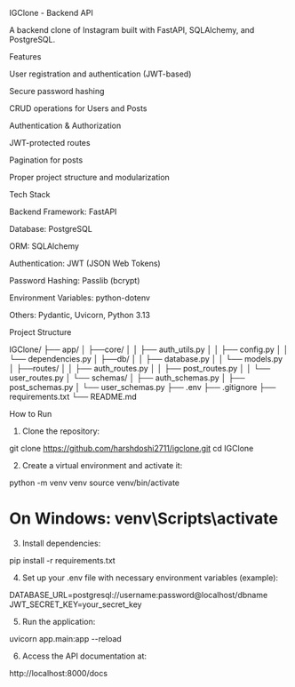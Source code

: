 IGClone - Backend API

A backend clone of Instagram built with FastAPI, SQLAlchemy, and PostgreSQL.

Features

User registration and authentication (JWT-based)

Secure password hashing

CRUD operations for Users and Posts

Authentication & Authorization

JWT-protected routes

Pagination for posts

Proper project structure and modularization


Tech Stack

Backend Framework: FastAPI

Database: PostgreSQL

ORM: SQLAlchemy

Authentication: JWT (JSON Web Tokens)

Password Hashing: Passlib (bcrypt)

Environment Variables: python-dotenv

Others: Pydantic, Uvicorn, Python 3.13


Project Structure

IGClone/
├── app/
│   ├──core/
│   │   ├── auth_utils.py
│   │   ├── config.py
│   │   └── dependencies.py
│   ├──db/
│   │   ├── database.py
│   │   └── models.py
│   ├──routes/
│   │   ├── auth_routes.py
│   │   ├── post_routes.py
│   │   └── user_routes.py
│   └── schemas/
│       ├── auth_schemas.py
│       ├── post_schemas.py
│       └── user_schemas.py
├── .env
├── .gitignore
├── requirements.txt
└── README.md

How to Run

1. Clone the repository:

git clone https://github.com/harshdoshi2711/igclone.git
cd IGClone


2. Create a virtual environment and activate it:

python -m venv venv
source venv/bin/activate 
# On Windows: venv\Scripts\activate


3. Install dependencies:

pip install -r requirements.txt


4. Set up your .env file with necessary environment variables (example):

DATABASE_URL=postgresql://username:password@localhost/dbname
JWT_SECRET_KEY=your_secret_key


5. Run the application:

uvicorn app.main:app --reload


6. Access the API documentation at:

http://localhost:8000/docs
